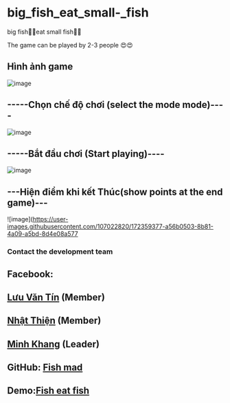 # big_fish_eat_small-_fish
big fish🦈🦈eat small fish🐠🐠

The game can be played by 2-3 people 😍😍

## Hình ảnh game
![image](https://user-images.githubusercontent.com/107022820/172357184-b3e6fc59-5fb9-4874-a97a-cddf4c613b40.png)

## -----Chọn chế độ chơi (select the mode mode)----
![image](https://user-images.githubusercontent.com/107022820/172357394-85a8af2c-ae0d-4e9f-a076-7a6f35b03b90.png)

## -----Bắt đầu chơi (Start playing)----
![image](https://user-images.githubusercontent.com/107022820/172359707-44686244-62ba-40a5-a4b6-a62cae6530b1.png)

## ---Hiện điểm khi kết Thúc(show points at the end game)---
![image](https://user-images.githubusercontent.com/107022820/172359377-a56b0503-8b81-4a09-a5bd-8d4e08a577
### Contact the development team
## Facebook:
##          [Lưu Văn Tín](https://www.facebook.com/profile.php?id=100082063023921) (Member)
##          [Nhật Thiện](https://www.facebook.com/nhat.thien.171) (Member)
##          [Minh Khang](https://www.facebook.com/profile.php?id=100058365200075) (Leader)

## GitHub: [Fish mad](https://github.com/tinluuVTL/big_fish)
## Demo:[Fish eat fish](https://tinluuvtl.github.io/big_fish)
